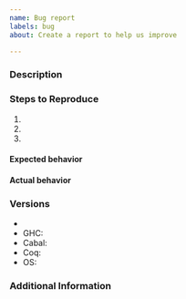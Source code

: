 ```yaml
---
name: Bug report
labels: bug
about: Create a report to help us improve

---
```


<!-- Have you read our Code of Conduct?
     By filing an issue, you are expected to comply with it, including treating everyone with respect:
     https://github.com/FreeProving/free-compiler/blob/master/CODE_OF_CONDUCT.md
-->

### Description

<!-- A brief description of the issue. -->

### Steps to Reproduce

1. <!-- First Step -->
2. <!-- Second Step -->
3. <!-- and so on… -->

#### Expected behavior

<!-- What did you expect to happen from the steps above and why? -->

#### Actual behavior

<!-- What actually happens if you follows the steps above? -->

### Versions

<!-- Please include the exact version of the Free Compiler you are using.
     You can get this information from copy and pasting the output of `freec --version` from the command line.
     Also, please include the versions of GHC, Cabal and Coq as well as the name and version of the operating system (OS) you are running.
-->
 - <!-- Run `freec --version` and copy the full text here.  -->
 - GHC:   <!-- Run `ghc --version` and copy the version number only.  -->
 - Cabal: <!-- Run `cabal --version` and copy the version number only. -->
 - Coq:   <!-- Run `coqc --version` and copy the version number only. -->
 - OS:    <!-- Name and version of your operating system. -->

### Additional Information

<!-- Any additional information, configuration or data that might be necessary to reproduce the issue. -->
